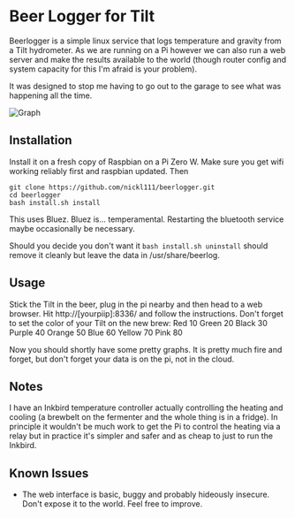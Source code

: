 # Beer Logger for Tilt 

Beerlogger is a simple linux service that logs temperature and gravity from a Tilt hydrometer. As we are running on a Pi however we can also run a web server and make the results available to the world (though router config and system capacity for this I'm afraid is your problem).

It was designed to stop me having to go out to the garage to see what was happening all the time.

![Graph](docs/Screenshot%202020-04-11%20at%09.04.46.png "Web Interface Graph")

## Installation
Install it on a fresh copy of Raspbian on a Pi Zero W. Make sure you get wifi working reliably first and raspbian updated. Then
```
git clone https://github.com/nickl111/beerlogger.git
cd beerlogger
bash install.sh install
```

This uses Bluez. Bluez is... temperamental. Restarting the bluetooth service maybe occasionally be necessary.

Should you decide you don't want it `bash install.sh uninstall` should remove it cleanly but leave the data in /usr/share/beerlog.

## Usage
Stick the Tilt in the beer, plug in the pi nearby and then head to a web browser. Hit http://[yourpiip]:8336/ and follow the instructions. Don't forget to set the color of your Tilt on the new brew:
 Red	10
 Green	20
 Black	30
 Purple	40
 Orange	50
 Blue	60
 Yellow	70
 Pink	80

Now you should shortly have some pretty graphs. It is pretty much fire and forget, but don't forget your data is on the pi, not in the cloud.


## Notes

I have an Inkbird temperature controller actually controlling the heating and cooling (a brewbelt on the fermenter and the whole thing is in a fridge). In principle it wouldn't be much work to get the Pi to control the heating via a relay but in practice it's simpler and safer and as cheap to just to run the Inkbird.

## Known Issues
- The web interface is basic, buggy and probably hideously insecure. Don't expose it to the world. Feel free to improve.

